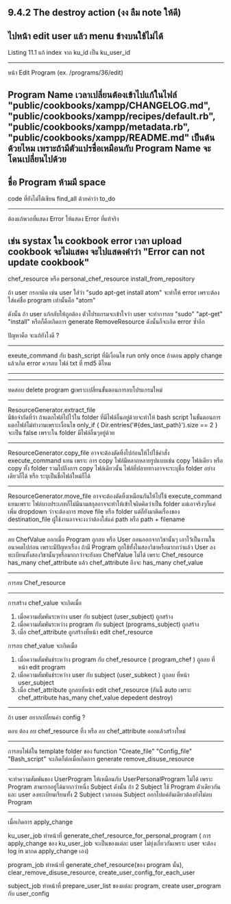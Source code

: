 9.4.2 The destroy action (งง ลืม note ให้ดี)
---
ไปหน้า edit user แล้ว menu ข้างบนใช้ไม่ได้
---
Listing 11.1 แก้ index จาก ku_id เป็น ku_user_id

---
หน้า Edit Program (ex. /programs/36/edit)

Program Name เวลาเปลี่ยนต้องเข้าไปแก้ในไฟล์
"public/cookbooks/xampp/CHANGELOG.md", 
"public/cookbooks/xampp/recipes/default.rb", 
"public/cookbooks/xampp/metadata.rb", 
"public/cookbooks/xampp/README.md"
เป็นต้น ด้วยไหม เพราะถ้ามีตัวแปรชื่อเหมือนกับ Program Name จะโดนเปลี่ยนไปด้วย
---
ชื่อ Program ห้ามมี space
---
code ที่ยังไม่ได้เขียน find_all ด้วยคำว่า to_do

---
ต้องแก้พวกที่แสดง Error ให้แสดง Error ที่แท้จริง

เช่น systax ใน cookbook error เวลา upload cookbook จะไม่แสดง จะไปแสดงคำว่า "Error can not update cookbook"
---

chef_resource หรือ personal_chef_resource install_from_repository

ถ้า user กรอกผิด เช่น user ใส่ว่า "sudo apt-get install atom" จะทำให้ error เพราะต้องใส่แค่ชื่อ program เท่านั้นคือ "atom"

ดังนั้น ถ้า user แก้กลับให้ถูกต้อง ตัวโปรแกรมจะเข้าใจว่า user จะทำการลบ "sudo" "apt-get" "install" หรือก็คือเกิดการ generate RemoveResource ดังนั้นก็จะเกิด error ซ้ำอีก

ปัญหาคือ จะแก้ยังไงดี ?

---

exeute_command กับ bash_script ที่มีเงื่อนไข run only once ถ้าตอน apply change แล้วเกิด error ควรลบ ไฟล์ txt ที่ md5 ดีไหม

---

---
ทดสอบ delete program gเพราะเปลี่ยนขั้นตอนการลบโปรแกรมใหม่

---

ResourceGenerator.extract_file  
มีข้อจำกัดที่ว่า ถ้าแตกไฟล์ไปไว้ใน folder ที่มีไฟล์อื่นอยู่ด้วยจะทำให้ bash script ในขั้นตอนการแตกไฟล์ไม่ทำงานเพราะเงื่อนไข
only_if { Dir.entries('#{des_last_path}').size == 2 }
จะเป็น false เพราะใน folder มีไฟล์อื่นๆอยู่ด้วย

---

ResourceGenerator.copy_file
อาจจะต้องตัดทิ้งไปก่อนให้ไปใช้คำสั่ง execute_command แทน
เพราะ การ copy ไฟล์มีหลากหลายรูปแบบเช่น copy ไฟล์เดียว หรือ copy ทั้ง folder รวมไปถึงการ copy ไฟล์เดียวนั้น ไฟล์ที่ปลายทางอาจจะระบุชื่อ folder อย่างเดียวก็ได้ หรือ ระบุเป็นชื่อไฟล์ใหม่ก็ได้

---

ResourceGenerator.move_file
อาจจะต้องตัดทิ้งเหมือนกันให้ไปใช้ execute_command แทนเพราะ ไฟล์บางประเภทก็ไม่มีนามสกุลอาจจะทำให้เข้าใจผิดคิดว่าเป็น folder
แต่เอาจริงๆก็แค่เพิ่ม dropdown ว่าจะต้องการ move file หรือ folder แต่ก็ยังมาติดเรื่องของ destination_file ผู้ใช้งานอาจจะงงว่าต้องใส่แค่ path หรือ path + filename


---

ลบ ChefValue ออกเมื่อ Program ถูกลบ หรือ User ถอนออกจากวิชานั้นๆ เอาไว้เป็นงานในอนาคตไปก่อน เพราะมีปัญหาเรื่อง ถ้ามี Program ถูกใช้ทั้งในสองวิชาหรือมากกว่าแล้ว User ลงทะเบียนทั้งสองวิชานั้นๆหรือมากกว่าจะยังลบ ChefValue ไม่ได้ เพราะ Chef_resource has_many chef_attribute แล้ว chef_attribute ถึงจะ has_many chef_value

---

การลบ Chef_resource


---
การสร้าง chef_value จะเกิดเมื่อ
1. เมื่อความสัมพันระหว่าง user กับ subject (user_subject) ถูกสร้าง
2. เมื่อความสัมพันระหว่าง program กับ subject (programs_subject) ถูกสร้าง
3. เมื่อ chef_attribute ถูกสร้างที่หน้า edit chef_resource

การลบ chef_value จะเกิดเมื่อ

1. เมื่อความสัมพันธ์ระหว่าง program กับ chef_resource ( program_chef ) ถูกลบ ที่หน้า edit program
2. เมื่อความสัมพันธ์ระหว่าง user กับ subject (user_subkect ) ถูกลบ ที่หน้า user_subject
3. เมื่อ chef_attribute ถูกลบที่หน้า edit chef_resource (อันนี้ auto เพราะ chef_attribute has_many chef_value depedent destroy)

---

ถ้า user อยากเปลี่ยนค่า config ?

ตอบ ต้อง ลบ chef_resource ทิ้ง หรือ ลบ chef_attribute ออกแล้วสร้างใหม่

---

การลบไฟล์ใน template folder ของ function "Create_file" "Config_file" "Bash_script" จะเกิดก็ต่อเมื่อเกิดการ generate remove_disuse_resource 

---

จะทำความสัมพันของ UserProgram ให้เหมือนกับ UserPersonalProgram ไม่ได้ เพราะ Program สามารถอยู่ได้มากกว่าหนึ่ง Subject ดังนั้น ถ้า 2 Subject ใช้ Program ตัวเดียวกันและ user ลงทะเบียนเรียนทั้ง 2 Subject เวลาถอน Subject ออกไปแค่อันเดียวต้องยังไม่ลบ Program

---

เมื่อเกิดการ apply_change

ku_user_job ทำหน้าที่  generate_chef_resource_for_personal_program
( การ apply_change ของ ku_user_job จะเป็นของแต่ละ user ไม่ยุ่งเกี่ยวกันเพราะ user จะต้อง log in มากด apply_change เอง)

program_job ทำหน้าที่ generate_chef_resource(ของ program นั้น), clear_remove_disuse_resource, create_user_config_for_each_user

subject_job ทำหน้าที่ prepare_user_list ของแต่ละ program, create user_program กับ user_config
